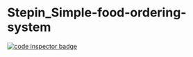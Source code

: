# Stepin_Simple-food-ordering-system<a href="https://frontend.code-inspector.com/public/user/github/Pooja1999Khedkar">
   <img src="https://code-inspector.com/public/badge/user/github/Pooja1999Khedkar?style=light" alt="code inspector badge" />
</a>
